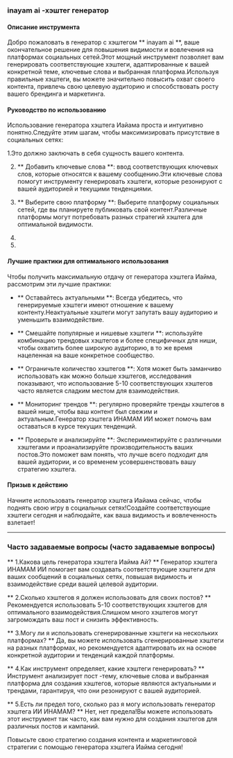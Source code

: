 ### inayam ai -хэштег генератор

#### Описание инструмента
Добро пожаловать в генератор с хэштегом ** inayam ai **, ваше окончательное решение для повышения видимости и вовлечения на платформах социальных сетей.Этот мощный инструмент позволяет вам генерировать соответствующие хэштеги, адаптированные к вашей конкретной теме, ключевые слова и выбранная платформа.Используя правильные хэштеги, вы можете значительно повысить охват своего контента, привлечь свою целевую аудиторию и способствовать росту вашего брендинга и маркетинга.

#### Руководство по использованию
Использование генератора хэштега Иайама проста и интуитивно понятно.Следуйте этим шагам, чтобы максимизировать присутствие в социальных сетях:

1.Это должно заключать в себя сущность вашего контента.

2. ** Добавить ключевые слова **: ввод соответствующих ключевых слов, которые относятся к вашему сообщению.Эти ключевые слова помогут инструменту генерировать хэштеги, которые резонируют с вашей аудиторией и текущими тенденциями.

3. ** Выберите свою платформу **: Выберите платформу социальных сетей, где вы планируете публиковать свой контент.Различные платформы могут потребовать разных стратегий хэштега для оптимальной видимости.

4.

5.

#### Лучшие практики для оптимального использования
Чтобы получить максимальную отдачу от генератора хэштега Иайма, рассмотрим эти лучшие практики:

- ** Оставайтесь актуальными **: Всегда убедитесь, что генерируемые хэштеги имеют отношение к вашему контенту.Неактуальные хэштеги могут запутать вашу аудиторию и уменьшить взаимодействие.

- ** Смешайте популярные и нишевые хэштеги **: используйте комбинацию трендовых хэштегов и более специфичных для ниши, чтобы охватить более широкую аудиторию, в то же время нацеленная на ваше конкретное сообщество.

- ** Ограничьте количество хэштегов **: Хотя может быть заманчиво использовать как можно больше хэштегов, исследования показывают, что использование 5-10 соответствующих хэштегов часто является сладким местом для взаимодействия.

- ** Мониторинг трендов **: регулярно проверяйте тренды хэштегов в вашей нише, чтобы ваш контент был свежим и актуальным.Генератор хэштега ИНАМАМ ИИ может помочь вам оставаться в курсе текущих тенденций.

- ** Проверьте и анализируйте **: Экспериментируйте с различными хэштегами и проанализируйте производительность ваших постов.Это поможет вам понять, что лучше всего подходит для вашей аудитории, и со временем усовершенствовать вашу стратегию хэштега.

#### Призыв к действию
Начните использовать генератор хэштега Иайама сейчас, чтобы поднять свою игру в социальных сетях!Создайте соответствующие хэштеги сегодня и наблюдайте, как ваша видимость и вовлеченность взлетает!

---

### Часто задаваемые вопросы (часто задаваемые вопросы)

** 1.Какова цель генератора хэштега Иайма Ай? **
Генератор хэштега ИНАМАМ ИИ помогает вам создавать соответствующие хэштеги для ваших сообщений в социальных сетях, повышая видимость и взаимодействие среди вашей целевой аудитории.

** 2.Сколько хэштегов я должен использовать для своих постов? **
Рекомендуется использовать 5-10 соответствующих хэштегов для оптимального взаимодействия.Слишком много хэштегов могут загромождать ваш пост и снизить эффективность.

** 3.Могу ли я использовать сгенерированные хэштеги на нескольких платформах? **
Да, вы можете использовать сгенерированные хэштеги на разных платформах, но рекомендуется адаптировать их на основе конкретной аудитории и тенденций каждой платформы.

** 4.Как инструмент определяет, какие хэштеги генерировать? **
Инструмент анализирует пост -тему, ключевые слова и выбранная платформа для создания хэштегов, которые являются актуальными и трендами, гарантируя, что они резонируют с вашей аудиторией.

** 5.Есть ли предел того, сколько раз я могу использовать генератор хэштега ИИ ИНАМАМ? **
Нет, нет предела!Вы можете использовать этот инструмент так часто, как вам нужно для создания хэштегов для различных постов и кампаний.

Повысьте свою стратегию создания контента и маркетинговой стратегии с помощью генератора хэштега Иайма сегодня!